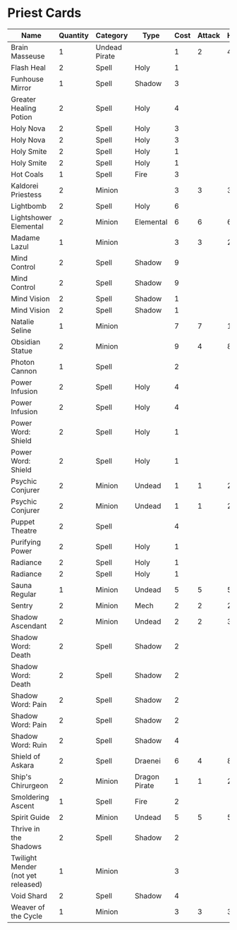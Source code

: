 # Priest Cards

|Name|Quantity|Category|Type|Cost|Attack|Health|Armor|
|----|--------|--------|----|----|------|------|-----|
|Brain Masseuse|1|Undead Pirate||1|2|4||
|Flash Heal|2|Spell|Holy|1||||
|Funhouse Mirror|1|Spell|Shadow|3||||
|Greater Healing Potion|2|Spell|Holy|4||||
|Holy Nova|2|Spell|Holy|3||||
|Holy Nova|2|Spell|Holy|3||||
|Holy Smite|2|Spell|Holy|1||||
|Holy Smite|2|Spell|Holy|1||||
|Hot Coals|1|Spell|Fire|3||||
|Kaldorei Priestess|2|Minion||3|3|3||
|Lightbomb|2|Spell|Holy|6||||
|Lightshower Elemental|2|Minion|Elemental|6|6|6||
|Madame Lazul|1|Minion||3|3|2||
|Mind Control|2|Spell|Shadow|9||||
|Mind Control|2|Spell|Shadow|9||||
|Mind Vision|2|Spell|Shadow|1||||
|Mind Vision|2|Spell|Shadow|1||||
|Natalie Seline|1|Minion||7|7|1||
|Obsidian Statue|2|Minion||9|4|8||
|Photon Cannon|1|Spell||2||||
|Power Infusion|2|Spell|Holy|4||||
|Power Infusion|2|Spell|Holy|4||||
|Power Word: Shield|2|Spell|Holy|1||||
|Power Word: Shield|2|Spell|Holy|1||||
|Psychic Conjurer|2|Minion|Undead|1|1|2||
|Psychic Conjurer|2|Minion|Undead|1|1|2||
|Puppet Theatre|2|Spell||4|||2|
|Purifying Power|2|Spell|Holy|1||||
|Radiance|2|Spell|Holy|1||||
|Radiance|2|Spell|Holy|1||||
|Sauna Regular|1|Minion|Undead|5|5|5||
|Sentry|2|Minion|Mech|2|2|2||
|Shadow Ascendant|2|Minion|Undead|2|2|3||
|Shadow Word: Death|2|Spell|Shadow|2||||
|Shadow Word: Death|2|Spell|Shadow|2||||
|Shadow Word: Pain|2|Spell|Shadow|2||||
|Shadow Word: Pain|2|Spell|Shadow|2||||
|Shadow Word: Ruin|2|Spell|Shadow|4||||
|Shield of Askara|2|Spell|Draenei|6|4|8||
|Ship's Chirurgeon|2|Minion|Dragon Pirate|1|1|2||
|Smoldering Ascent|1|Spell|Fire|2||||
|Spirit Guide|2|Minion|Undead|5|5|5||
|Thrive in the Shadows|2|Spell|Shadow|2||||
|Twilight Mender (not yet released)|1|Minion||3||||
|Void Shard|2|Spell|Shadow|4||||
|Weaver of the Cycle|1|Minion||3|3|3||
